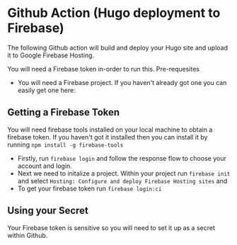 # Github Action (Hugo deployment to Firebase)

The following Github action will build and deploy your Hugo site and upload it to Google Firebase Hosting.

You will need a Firebase token in-order to run this.
Pre-requesites

- You will need a Firebase project. If you haven't already got one you can easily get one here: 


## Getting a Firebase Token

You will need firebase tools installed on your local machine to obtain a firebase token. If you haven't got it installed then you can install it by running `npm install -g firebase-tools`

* Firstly, run `firebase login` and follow the response flow to choose your account and login.
* Next we need to initalize a project. Within your project run `firebase init` and select `Hosting: Configure and deploy Firebase Hosting sites` and 
* To get your firebase token run `firebase login:ci`

## Using your Secret

Your Firebase token is sensitive so you will need to set it up as a secret within Github.

